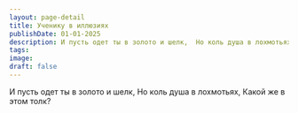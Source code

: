 ```yaml
---
layout: page-detail
title: Ученику в иллюзиях
publishDate: 01-01-2025
description: И пусть одет ты в золото и шелк,  Но коль душа в лохмотьях,  Какой же в этом толк?
tags:
image:
draft: false
---
```

И пусть одет ты в золото и шелк,  Но коль душа в лохмотьях,  Какой же в этом толк?
  
